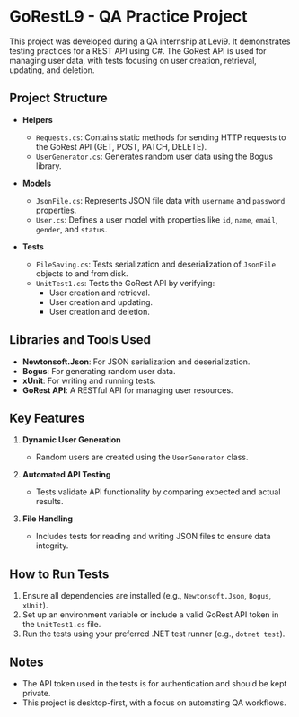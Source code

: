 # GoRestL9 - QA Practice Project

This project was developed during a QA internship at Levi9. It demonstrates testing practices for a REST API using C#. The GoRest API is used for managing user data, with tests focusing on user creation, retrieval, updating, and deletion.

## Project Structure

- **Helpers**  
  - `Requests.cs`: Contains static methods for sending HTTP requests to the GoRest API (GET, POST, PATCH, DELETE).
  - `UserGenerator.cs`: Generates random user data using the Bogus library.

- **Models**  
  - `JsonFile.cs`: Represents JSON file data with `username` and `password` properties.  
  - `User.cs`: Defines a user model with properties like `id`, `name`, `email`, `gender`, and `status`.

- **Tests**  
  - `FileSaving.cs`: Tests serialization and deserialization of `JsonFile` objects to and from disk.  
  - `UnitTest1.cs`: Tests the GoRest API by verifying:
    - User creation and retrieval.
    - User creation and updating.
    - User creation and deletion.

## Libraries and Tools Used

- **Newtonsoft.Json**: For JSON serialization and deserialization.
- **Bogus**: For generating random user data.
- **xUnit**: For writing and running tests.
- **GoRest API**: A RESTful API for managing user resources.

## Key Features

1. **Dynamic User Generation**  
   - Random users are created using the `UserGenerator` class.

2. **Automated API Testing**  
   - Tests validate API functionality by comparing expected and actual results.

3. **File Handling**  
   - Includes tests for reading and writing JSON files to ensure data integrity.

## How to Run Tests

1. Ensure all dependencies are installed (e.g., `Newtonsoft.Json`, `Bogus`, `xUnit`).
2. Set up an environment variable or include a valid GoRest API token in the `UnitTest1.cs` file.
3. Run the tests using your preferred .NET test runner (e.g., `dotnet test`).

## Notes

- The API token used in the tests is for authentication and should be kept private.
- This project is desktop-first, with a focus on automating QA workflows.
